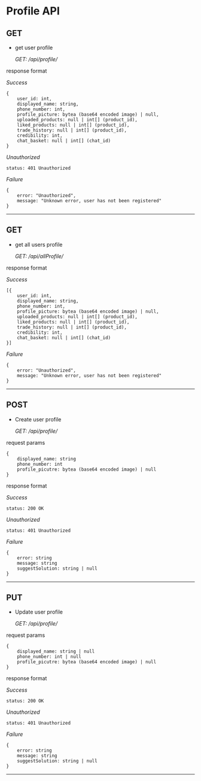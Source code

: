 # Profile API

## GET

- get user profile

    *GET: /api/profile/*

response format

*Success*

```
{
    user_id: int,
    displayed_name: string,
    phone_number: int,
    profile_picture: bytea (base64 encoded image) | null,
    uploaded_products: null | int[] (product_id),
    liked_products: null | int[] (product_id),
    trade_history: null | int[] (product_id),
    credibility: int,
    chat_basket: null | int[] (chat_id) 
}
```

*Unauthorized*
```
status: 401 Unauthorized
```

*Failure*

```
{
    error: "Unauthorized",
    message: "Unknown error, user has not been registered"
}
```

---

## GET

- get all users profile

    *GET: /api/allProfile/*

response format

*Success*

```
[{
    user_id: int,
    displayed_name: string,
    phone_number: int,
    profile_picture: bytea (base64 encoded image) | null,
    uploaded_products: null | int[] (product_id),
    liked_products: null | int[] (product_id),
    trade_history: null | int[] (product_id),
    credibility: int,
    chat_basket: null | int[] (chat_id) 
}]
```

*Failure*

```
{
    error: "Unauthorized",
    message: "Unknown error, user has not been registered"
}
```

---

## POST

- Create user profile

    *GET: /api/profile/*

request params

```
{
    displayed_name: string 
    phone_number: int
    profile_picutre: bytea (base64 encoded image) | null
}
```

response format

*Success*
```
status: 200 OK
```

*Unauthorized*
```
status: 401 Unauthorized
```

*Failure*
```
{
    error: string
    message: string
    suggestSolution: string | null
}
```

---

## PUT

- Update user profile

    *GET: /api/profile/*

request params

```
{
    displayed_name: string | null
    phone_number: int | null
    profile_picutre: bytea (base64 encoded image) | null
}
```

response format

*Success*
```
status: 200 OK
```

*Unauthorized*
```
status: 401 Unauthorized
```

*Failure*
```
{
    error: string
    message: string
    suggestSolution: string | null
}
```

---